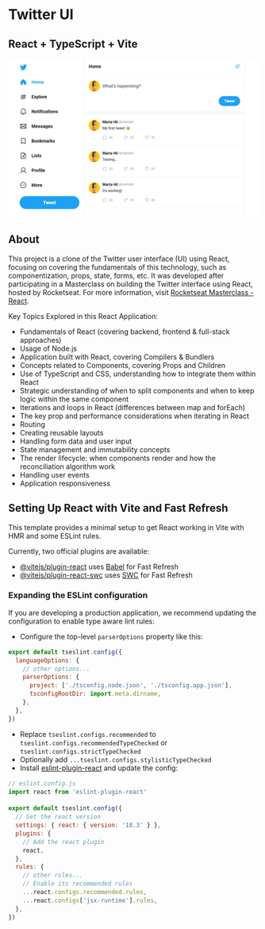 # Twitter UI
## React + TypeScript + Vite

![Screenshot](./src/assets/screenshot-home.png)

## About

This project is a clone of the Twitter user interface (UI) using React, focusing on covering the fundamentals of this technology, such as componentization, props, state, forms, etc.
It was developed after participating in a Masterclass on building the Twitter interface using React, hosted by Rocketseat. 
For more information, visit [Rocketseat Masterclass - React](https://quiz.rocketseat.com.br/masterclass/react).

Key Topics Explored in this React Application:
- Fundamentals of React (covering backend, frontend & full-stack approaches)
- Usage of Node.js
- Application built with React, covering Compilers & Bundlers
- Concepts related to Components, covering Props and Children
- Use of TypeScript and CSS, understanding how to integrate them within React
- Strategic understanding of when to split components and when to keep logic within the same component
- Iterations and loops in React (differences between map and forEach)
- The key prop and performance considerations when iterating in React
- Routing
- Creating reusable layouts
- Handling form data and user input
- State management and immutability concepts
- The render lifecycle: when components render and how the reconciliation algorithm work
- Handling user events
- Application responsiveness

## Setting Up React with Vite and Fast Refresh

This template provides a minimal setup to get React working in Vite with HMR and some ESLint rules.

Currently, two official plugins are available:

- [@vitejs/plugin-react](https://github.com/vitejs/vite-plugin-react/blob/main/packages/plugin-react/README.md) uses [Babel](https://babeljs.io/) for Fast Refresh
- [@vitejs/plugin-react-swc](https://github.com/vitejs/vite-plugin-react-swc) uses [SWC](https://swc.rs/) for Fast Refresh

### Expanding the ESLint configuration

If you are developing a production application, we recommend updating the configuration to enable type aware lint rules:

- Configure the top-level `parserOptions` property like this:

```js
export default tseslint.config({
  languageOptions: {
    // other options...
    parserOptions: {
      project: ['./tsconfig.node.json', './tsconfig.app.json'],
      tsconfigRootDir: import.meta.dirname,
    },
  },
})
```

- Replace `tseslint.configs.recommended` to `tseslint.configs.recommendedTypeChecked` or `tseslint.configs.strictTypeChecked`
- Optionally add `...tseslint.configs.stylisticTypeChecked`
- Install [eslint-plugin-react](https://github.com/jsx-eslint/eslint-plugin-react) and update the config:

```js
// eslint.config.js
import react from 'eslint-plugin-react'

export default tseslint.config({
  // Set the react version
  settings: { react: { version: '18.3' } },
  plugins: {
    // Add the react plugin
    react,
  },
  rules: {
    // other rules...
    // Enable its recommended rules
    ...react.configs.recommended.rules,
    ...react.configs['jsx-runtime'].rules,
  },
})
```
